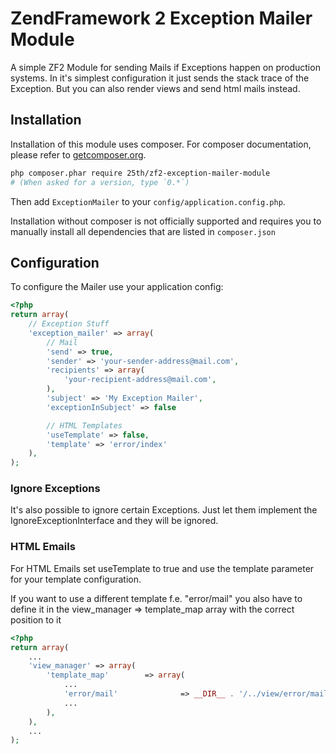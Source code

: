 # ZendFramework 2 Exception Mailer Module

A simple ZF2 Module for sending Mails if Exceptions happen on production systems. In it's simplest configuration it
just sends the stack trace of the Exception. But you can also render views and send html mails instead.

## Installation

Installation of this module uses composer. For composer documentation, please refer to
[getcomposer.org](http://getcomposer.org/).

```sh
php composer.phar require 25th/zf2-exception-mailer-module
# (When asked for a version, type `0.*`)
```

Then add `ExceptionMailer` to your `config/application.config.php`.

Installation without composer is not officially supported and requires you to manually install all dependencies
that are listed in `composer.json`


## Configuration

To configure the Mailer use your application config:
```php
<?php
return array(
	// Exception Stuff
	'exception_mailer' => array(
		// Mail
		'send' => true,
		'sender' => 'your-sender-address@mail.com',
		'recipients' => array(
			'your-recipient-address@mail.com',
		),
		'subject' => 'My Exception Mailer',
		'exceptionInSubject' => false

		// HTML Templates
		'useTemplate' => false,
		'template' => 'error/index'
	),
);
```

### Ignore Exceptions

It's also possible to ignore certain Exceptions. Just let them implement the IgnoreExceptionInterface and they will be 
ignored.

### HTML Emails

For HTML Emails set useTemplate to true and use the template parameter for your template configuration.

If you want to use a different template f.e. "error/mail" you also have to define it in the
view_manager => template_map array with the correct position to it

```php
<?php
return array(
	...
	'view_manager' => array(
		'template_map'        => array(
			...
			'error/mail'              => __DIR__ . '/../view/error/mail.phtml', // Exception_Mailer
			...
		),
	),
	...
);
```
